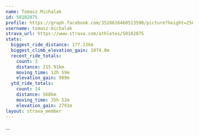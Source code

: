 ```yaml
---
name: Tomasz Michalak
id: 50102075
profile: https://graph.facebook.com/3528616460513590/picture?height=256&width=256
username: tomasz-michalak
strava_url: https://www.strava.com/athletes/50102075
stats:
  biggest_ride_distance: 177.13km
  biggest_climb_elevation_gain: 1074.8m
  recent_ride_totals:
    count: 3
    distance: 215.91km
    moving_time: 12h 59m
    elevation_gain: 989m
  ytd_ride_totals:
    count: 14
    distance: 568km
    moving_time: 35h 52m
    elevation_gain: 2791m
layout: strava_member
--- 
```

...
